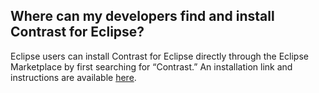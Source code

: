 <!--
title: "Where can my developers find and install Contrast for Eclipse?"
description: "Where can my developers find and install Contrast for Eclipse?"
tags: "Eclipse install"
-->

## Where can my developers find and install Contrast for Eclipse?
Eclipse users can install Contrast for Eclipse directly through the Eclipse Marketplace by first searching for “Contrast.”  An installation link and instructions are available [here](http://www.contrastsecurity.com/eclipse).   
